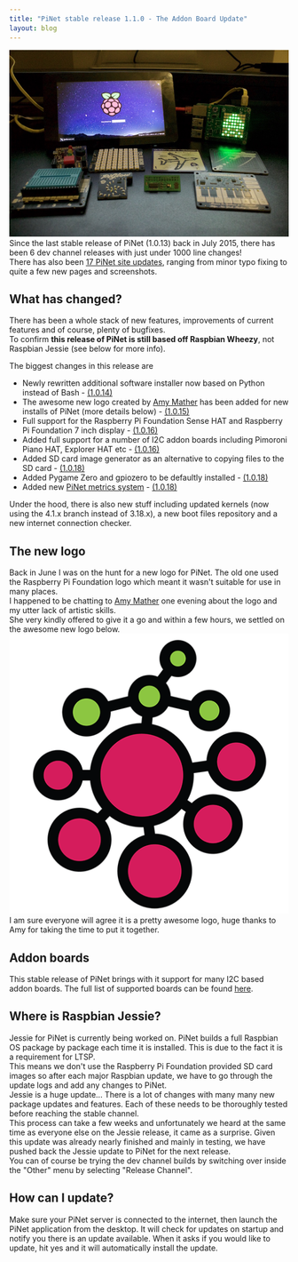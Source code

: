 ```yaml
---
title: "PiNet stable release 1.1.0 - The Addon Board Update"
layout: blog
---
```


![](/assets/images/PiNet-addon-update-1.jpg)    
Since the last stable release of PiNet (1.0.13) back in July 2015, there has been 6 dev channel releases with just under 1000 line changes!   
There has also been [17 PiNet site updates](https://github.com/PiNet/PiNet.github.io/commits/master), ranging from minor typo fixing to quite a few new pages and screenshots.   

## What has changed?
There has been a whole stack of new features, improvements of current features and of course, plenty of bugfixes.    
To confirm **this release of PiNet is still based off Raspbian Wheezy**, not Raspbian Jessie (see below for more info).    
   
The biggest changes in this release are       
- Newly rewritten additional software installer now based on Python instead of Bash - [(1.0.14)](https://github.com/PiNet/PiNet/commit/151c4a9a6be8b46fbb7f8988e7472134c5d05eda)   
- The awesome new logo created by [Amy Mather](https://about.me/minigirlgeek) has been added for new installs of PiNet (more details below) - [(1.0.15)](https://github.com/PiNet/PiNet/commit/f50c9c7d96716ef90c11f4f52d5e4011ada16bad)    
- Full support for the Raspberry Pi Foundation Sense HAT and Raspberry Pi Foundation 7 inch display - [(1.0.16)](https://github.com/PiNet/PiNet/commit/92e3be8499e8dc8fb9eda6a60ba1aaa85a4e823e)   
- Added full support for a number of I2C addon boards including Pimoroni Piano HAT, Explorer HAT etc - [(1.0.16)](https://github.com/PiNet/PiNet/commit/92e3be8499e8dc8fb9eda6a60ba1aaa85a4e823e)   
- Added SD card image generator as an alternative to copying files to the SD card - [(1.0.18)](https://github.com/PiNet/PiNet/commit/f1aa7198a68228a5c352fb3736a884bbdb76b5a6)   
- Added Pygame Zero and gpiozero to be defaultly installed - [(1.0.18)](https://github.com/PiNet/PiNet/commit/f1aa7198a68228a5c352fb3736a884bbdb76b5a6)    
- Added new [PiNet metrics system](/articles/advanced/metrics.html) -  [(1.0.18)](https://github.com/PiNet/PiNet/commit/f1aa7198a68228a5c352fb3736a884bbdb76b5a6)
   
Under the hood, there is also new stuff including updated kernels (now using the 4.1.x branch instead of 3.18.x), a new boot files repository and a new internet connection checker.

## The new logo    
Back in June I was on the hunt for a new logo for PiNet. The old one used the Raspberry Pi Foundation logo which meant it wasn't suitable for use in many places.    
I happened to be chatting to [Amy Mather](https://about.me/minigirlgeek) one evening about the logo and my utter lack of artistic skills.    
She very kindly offered to give it a go and within a few hours, we settled on the awesome new logo below.   
![](/assets/images/PiNet-icon.png)    
I am sure everyone will agree it is a pretty awesome logo, huge thanks to Amy for taking the time to put it together.    

## Addon boards
This stable release of PiNet brings with it support for many I2C based addon boards. The full list of supported boards can be found [here](/articles/advanced/supported-addon-boards.html).   

## Where is Raspbian Jessie?   
Jessie for PiNet is currently being worked on. PiNet builds a full Raspbian OS package by package each time it is installed. This is due to the fact it is a requirement for LTSP.   
This means we don't use the Raspberry Pi Foundation provided SD card images so after each major Raspbian update, we have to go through the update logs and add any changes to PiNet.   
Jessie is a huge update... There is a lot of changes with many many new package updates and features. Each of these needs to be thoroughly tested before reaching the stable channel.   
This process can take a few weeks and unfortunately we heard at the same time as everyone else on the Jessie release, it came as a surprise. Given this update was already nearly finished and mainly in testing, we have pushed back the Jessie update to PiNet for the next release.   
You can of course be trying the dev channel builds by switching over inside the "Other" menu by selecting "Release Channel". 

## How can I update?    
Make sure your PiNet server is connected to the internet, then launch the PiNet application from the desktop. It will check for updates on startup and notify you there is an update available. When it asks if you would like to update, hit yes and it will automatically install the update.

